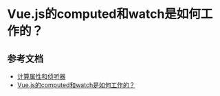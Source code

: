 # Vue.js的computed和watch是如何工作的？


## 参考文档

* [计算属性和侦听器](https://cn.vuejs.org/v2/guide/computed.html)
* [Vue.js的computed和watch是如何工作的？](https://juejin.im/post/6844903667884097543)
